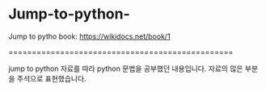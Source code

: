 # Jump-to-python-

Jump to pytho book: https://wikidocs.net/book/1

================================================

jump to python 자료를 따라 python 문법을 공부했던 내용입니다.
자료의 많은 부분을 주석으로 표현했습니다.
